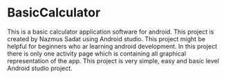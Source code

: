 # BasicCalculator
This is a basic calculator application software for android. This project is created by Nazmus Sadat using Android studio.
This project might be helpful for beginners who ar learning android development.
In this project there is only one activity page which is containing all graphical representation of the app.
This project is very simple, easy and basic level Android studio project.
